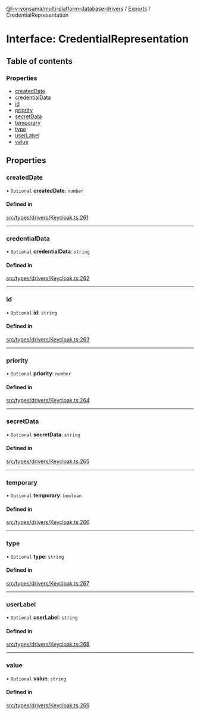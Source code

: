 [@l-v-yonsama/multi-platform-database-drivers](../README.md) / [Exports](../modules.md) / CredentialRepresentation

# Interface: CredentialRepresentation

## Table of contents

### Properties

- [createdDate](CredentialRepresentation.md#createddate)
- [credentialData](CredentialRepresentation.md#credentialdata)
- [id](CredentialRepresentation.md#id)
- [priority](CredentialRepresentation.md#priority)
- [secretData](CredentialRepresentation.md#secretdata)
- [temporary](CredentialRepresentation.md#temporary)
- [type](CredentialRepresentation.md#type)
- [userLabel](CredentialRepresentation.md#userlabel)
- [value](CredentialRepresentation.md#value)

## Properties

### createdDate

• `Optional` **createdDate**: `number`

#### Defined in

[src/types/drivers/Keycloak.ts:261](https://github.com/l-v-yonsama/db-drivers/blob/43c842e/src/types/drivers/Keycloak.ts#L261)

___

### credentialData

• `Optional` **credentialData**: `string`

#### Defined in

[src/types/drivers/Keycloak.ts:262](https://github.com/l-v-yonsama/db-drivers/blob/43c842e/src/types/drivers/Keycloak.ts#L262)

___

### id

• `Optional` **id**: `string`

#### Defined in

[src/types/drivers/Keycloak.ts:263](https://github.com/l-v-yonsama/db-drivers/blob/43c842e/src/types/drivers/Keycloak.ts#L263)

___

### priority

• `Optional` **priority**: `number`

#### Defined in

[src/types/drivers/Keycloak.ts:264](https://github.com/l-v-yonsama/db-drivers/blob/43c842e/src/types/drivers/Keycloak.ts#L264)

___

### secretData

• `Optional` **secretData**: `string`

#### Defined in

[src/types/drivers/Keycloak.ts:265](https://github.com/l-v-yonsama/db-drivers/blob/43c842e/src/types/drivers/Keycloak.ts#L265)

___

### temporary

• `Optional` **temporary**: `boolean`

#### Defined in

[src/types/drivers/Keycloak.ts:266](https://github.com/l-v-yonsama/db-drivers/blob/43c842e/src/types/drivers/Keycloak.ts#L266)

___

### type

• `Optional` **type**: `string`

#### Defined in

[src/types/drivers/Keycloak.ts:267](https://github.com/l-v-yonsama/db-drivers/blob/43c842e/src/types/drivers/Keycloak.ts#L267)

___

### userLabel

• `Optional` **userLabel**: `string`

#### Defined in

[src/types/drivers/Keycloak.ts:268](https://github.com/l-v-yonsama/db-drivers/blob/43c842e/src/types/drivers/Keycloak.ts#L268)

___

### value

• `Optional` **value**: `string`

#### Defined in

[src/types/drivers/Keycloak.ts:269](https://github.com/l-v-yonsama/db-drivers/blob/43c842e/src/types/drivers/Keycloak.ts#L269)
